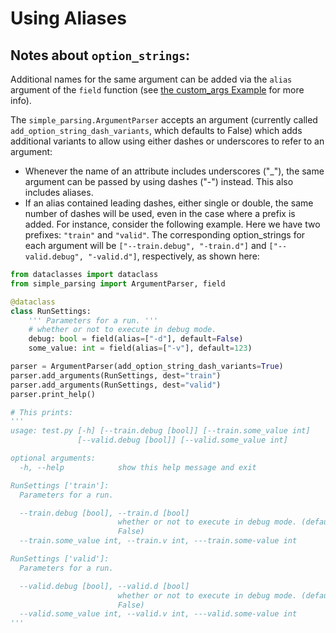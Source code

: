 # Using Aliases

## Notes about `option_strings`:

Additional names for the same argument can be added via the `alias` argument
of the `field` function (see [the custom_args Example](../custom_args/README.md) for more info).

The `simple_parsing.ArgumentParser` accepts an argument (currently called `add_option_string_dash_variants`, which defaults to False) which adds additional variants to allow using either dashes or underscores to refer to an argument:

- Whenever the name of an attribute includes underscores ("\_"), the same
  argument can be passed by using dashes ("-") instead. This also includes
  aliases.
- If an alias contained leading dashes, either single or double, the
  same number of dashes will be used, even in the case where a prefix is
  added.
  For instance, consider the following example.
  Here we have two prefixes: `"train"` and `"valid"`.
  The corresponding option_strings for each argument will be
  `["--train.debug", "-train.d"]` and `["--valid.debug", "-valid.d"]`,
  respectively, as shown here:

```python
from dataclasses import dataclass
from simple_parsing import ArgumentParser, field

@dataclass
class RunSettings:
    ''' Parameters for a run. '''
    # whether or not to execute in debug mode.
    debug: bool = field(alias=["-d"], default=False)
    some_value: int = field(alias=["-v"], default=123)

parser = ArgumentParser(add_option_string_dash_variants=True)
parser.add_arguments(RunSettings, dest="train")
parser.add_arguments(RunSettings, dest="valid")
parser.print_help()

# This prints:
'''
usage: test.py [-h] [--train.debug [bool]] [--train.some_value int]
               [--valid.debug [bool]] [--valid.some_value int]

optional arguments:
  -h, --help            show this help message and exit

RunSettings ['train']:
  Parameters for a run.

  --train.debug [bool], --train.d [bool]
                        whether or not to execute in debug mode. (default:
                        False)
  --train.some_value int, --train.v int, ---train.some-value int

RunSettings ['valid']:
  Parameters for a run.

  --valid.debug [bool], --valid.d [bool]
                        whether or not to execute in debug mode. (default:
                        False)
  --valid.some_value int, --valid.v int, ---valid.some-value int
'''
```
